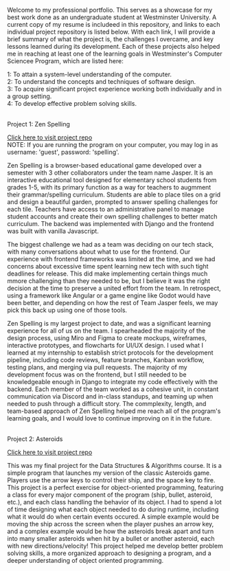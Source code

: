 Welcome to my professional portfolio. This serves as a showcase for my best work done as an undergraduate student at Westminster University. A current copy of my resume is includeed in this repository, and links to each individual project repository is listed below. With each link, I will provide a brief summary of what the project is, the challenges I overcame, and key lessons learned during its development. Each of these projects also helped me in reaching at least one of the learning goals in Westminster's Computer Sciencee Program, which are listed here:

1: To attain a system-level understanding of the computer.  
2: To understand the concepts and techniques of software design.  
3: To acquire significant project experience working both individually and in a group setting.  
4: To develop effective problem solving skills.  

<br>
Project 1: Zen Spelling

<a href="https://github.com/jmelanson808/ZenSpelling" target="_blank">Click here to visit project repo</a>  
NOTE: If you are running the program on your computer, you may log in as username: 'guest', password: 'spelling'.

Zen Spelling is a browser-based educational game developed over a semester with 3 other collaborators under the team name Jasper. It is an interactive educational tool designed for elementary school students from grades 1-5, with its primary function as a way for teachers to augmment their grammar/spelling curriculum. Students are able to place tiles on a grid and design a beautiful garden, prompted to answer spelling challenges for each tile. Teachers have access to an administrative panel to manage student accounts and create their own spelling challenges to better match curriculum. The backend was implemented with Django and the frontend was built with vanilla Javascript.

The biggest challenge we had as a team was deciding on our tech stack, with many conversations about what to use for the frontend. Our experience with frontend frameworks was limited at the time, and we had concerns about excessive time spent learning new tech with such tight deadlines for release. This did make implementing certain things much mmore challenging than they needed to be, but I believe it was the right decision at the time to preserve a united effort from the team. In retrospect, using a framework like Angular or a game engine like Godot would have been better, and depending on how the rest of Team Jasper feels, we may pick this back up using one of those tools.

Zen Spelling is my largest project to date, and was a significant learning experience for all of us on the team. I spearheaded the majority of the design process, using Miro and Figma to create mockups, wireframes, interactive prototypes, and flowcharts for UI/UX design. I used what I learned at my internship to establish strict protocols for the development pipeline, including code reviews, feature branches, Kanban workflow, testing plans, and merging via pull requests. The majority of my development focus was on the frontend, but I still needed to be knowledgeable enough in Django to integrate my code effectively with the backend. Each member of the team worked as a cohesive unit, in constant communication via Discord and in-class standups, and teaming up when needed to push through a difficult story. The commplexity, length, and team-based approach of Zen Spelling helped me reach all of the program's learning goals, and I would love to continue improving on it in the future. 

<br>
Project 2: Asteroids

<a href="https://github.com/jmelanson808/Asteroids_Game" target="_blank">Click here to visit project repo</a>   

This was my final project for the Data Structures & Algorithms course. It is a simple program that launches my version of the classic Asteroids game. Players use the arrow keys to control their ship, and the space key to fire. This project is a perfect exercise for object-oriented programming, featuring a class for every major component of the program (ship, bullet, asteroid, etc.), and each class handling the behavior of its object. I had to spend a lot of time designing what each object needed to do during runtime, including what it would do when certain events occured. A simple example would be moving the ship across the screen when the player pushes an arrow key, and a complex example would be how the asteroids break apart and turn into many smaller asteroids when hit by a bullet or another asteroid, each with new directions/velocity! This project helped me develop better problem solving skills, a more organized approach to designing a program, and a deeper understanding of object oriented programming.




